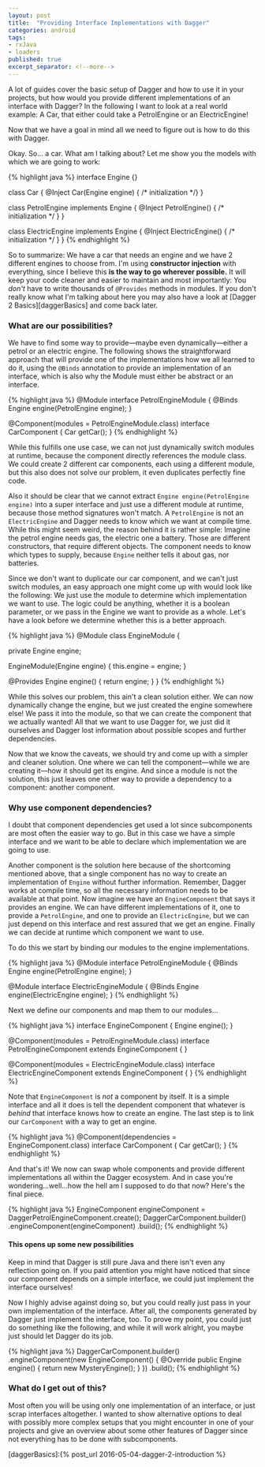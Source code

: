 ```yaml
---
layout: post
title:  "Providing Interface Implementations with Dagger"
categories: android
tags:
- rxJava
- loaders
published: true
excerpt_separator: <!--more-->
---
```


A lot of guides cover the basic setup of Dagger and how to use it in your projects, but how would you provide different implementations of an interface with Dagger? In the following I want to look at a real world example: A Car, that either could take a PetrolEngine or an ElectricEngine!

Now that we have a goal in mind all we need to figure out is how to do this with Dagger.

<!--more-->

Okay. So... a car. What am I talking about? Let me show you the models with which we are going to work:

{% highlight java %}
interface Engine {}

class Car {
  @Inject
  Car(Engine engine) { /* initialization */}
}

class PetrolEngine implements Engine { @Inject PetrolEngine() { /* initialization */ } }

class ElectricEngine implements Engine { @Inject ElectricEngine() { /* initialization */ } }
{% endhighlight %}

So to summarize: We have a car that needs an engine and we have 2 different engines to choose from. I'm using **constructor injection** with everything, since I believe this **is the way to go wherever possible.** It will keep your code cleaner and easier to maintain and most importantly: You _don't_ have to write thousands of `@Provides` methods in modules. If you don't really know what I'm talking about here you may also have a look at [Dagger 2 Basics][daggerBasics] and come back later.

### What are our possibilities?

We have to find some way to provide&mdash;maybe even dynamically&mdash;either a petrol or an electric engine. The following shows the straightforward approach that will provide one of the implementations how we all learned to do it, using the `@Binds` annotation to provide an implementation of an interface, which is also why the Module must either be abstract or an interface.

{% highlight java %}
@Module
interface PetrolEngineModule {
  @Binds Engine engine(PetrolEngine engine);
}

@Component(modules = PetrolEngineModule.class)
interface CarComponent {
  Car getCar();
}
{% endhighlight %}

While this fulfills one use case, we can not just dynamically switch modules at runtime, because the component directly references the module class. We could create 2 different car components, each using a different module, but this also does not solve our problem, it even duplicates perfectly fine code.

Also it should be clear that we cannot extract `Engine engine(PetrolEngine engine)` into a super interface and just use a different module at runtime, because those method signatures won't match. A `PetrolEngine` is not an `ElectricEngine` and Dagger needs to know which we want at compile time. While this might seem weird, the reason behind it is rather simple: Imagine the petrol engine needs gas, the electric one a battery. Those are different constructors, that require different objects. The component needs to know which types to supply, because `Engine` neither tells it about gas, nor batteries.

 Since we don't want to duplicate our car component, and we can't just switch modules, an easy approach one might come up with would look like the following: We just use the module to determine which implementation we want to use. The logic could be anything, whether it is a boolean parameter, or we pass in the Engine we want to provide as a whole. Let's have a look before we determine whether this is a better approach.

{% highlight java %}
@Module
class EngineModule {

  private Engine engine;

  EngineModule(Engine engine) {
    this.engine = engine;
  }

  @Provides
  Engine engine() {
    return engine;
  }
}
{% endhighlight %}

While this solves our problem, this ain't a clean solution either. We can now dynamically change the engine, but we just created the engine somewhere else! We pass it into the module, so that we can create the component that we actually wanted! All that we want to use Dagger for, we just did it ourselves and Dagger lost information about possible scopes and further dependencies.

Now that we know the caveats, we should try and come up with a simpler and cleaner solution. One where we can tell the component&mdash;while we are creating it&mdash;how it should get its engine. And since a module is not the solution, this just leaves one other way to provide a dependency to a component: another component.

### Why use component dependencies?

I doubt that component dependencies get used a lot since subcomponents are most often the easier way to go. But in this case we have a simple interface and we want to be able to declare which implementation we are going to use.

Another component is the solution here because of the shortcoming mentioned above, that a single component has no way to create an implementation of `Engine` without further information. Remember, Dagger works at compile time, so all the necessary information needs to be available at that point. Now imagine we have an `EngineComponent` that says it provides an engine. We can have different implementations of it, one to provide a `PetrolEngine`, and one to provide an `ElectricEngine`, but we can just depend on this interface and rest assured that we get an engine. Finally we can decide at runtime which component we want to use.

To do this we start by binding our modules to the engine implementations.

{% highlight java %}
@Module
interface PetrolEngineModule {
  @Binds Engine engine(PetrolEngine engine);
}

@Module
interface ElectricEngineModule {
  @Binds Engine engine(ElectricEngine engine);
}
{% endhighlight %}

Next we define our components and map them to our modules...

{% highlight java %}
interface EngineComponent {
  Engine engine();
}

@Component(modules = PetrolEngineModule.class)
interface PetrolEngineComponent extends EngineComponent { }

@Component(modules = ElectricEngineModule.class)
interface ElectricEngineComponent extends EngineComponent { }
{% endhighlight %}

Note that `EngineComponent` is _not_ a component by itself. It is a simple interface and all it does is tell the dependent component that whatever is _behind_ that interface knows how to create an engine. The last step is to link our `CarComponent` with a way to get an engine.

{% highlight java %}
@Component(dependencies = EngineComponent.class)
interface CarComponent {
  Car getCar();
}
{% endhighlight %}

And that's it! We now can swap whole components and provide different implementations all within the Dagger ecosystem. And in case you're wondering...well...how the hell am I supposed to do that now? Here's the final piece.

{% highlight java %}
EngineComponent engineComponent = DaggerPetrolEngineComponent.create();
DaggerCarComponent.builder()
    .engineComponent(engineComponent)
    .build();
{% endhighlight %}

#### This opens up some new possibilities

Keep in mind that Dagger is still pure Java and there isn't even any reflection going on. If you paid attention you might have noticed that since our component depends on a simple interface, we could just implement the interface ourselves!

Now I highly advise against doing so, but you could really just pass in your own implementation of the interface. After all, the components generated by Dagger just implement the interface, too. To prove my point, you could just do something like the following, and while it will work alright, you maybe just should let Dagger do its job.

{% highlight java %}
DaggerCarComponent.builder()
  .engineComponent(new EngineComponent() {
    @Override
    public Engine engine() {
      return new MysteryEngine();
    }
  })
  .build();
{% endhighlight %}

### What do I get out of this?

Most often you will be using only one implementation of an interface, or just scrap interfaces altogether. I wanted to show alternative options to deal with possibly more complex setups that you might encounter in one of your projects and give an overview about some other features of Dagger since not everything has to be done with subcomponents.

  [daggerBasics]:{% post_url 2016-05-04-dagger-2-introduction %}

